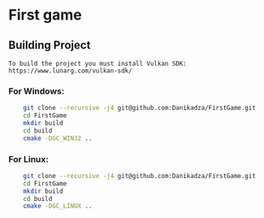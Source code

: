 # First game

## Building Project
    To build the project you must install Vulkan SDK: https://www.lunarg.com/vulkan-sdk/

### For Windows:
```bash
    git clone --recursive -j4 git@github.com:Danikadza/FirstGame.git 
    cd FirstGame
    mkdir build
    cd build
    cmake -DGC_WIN32 ..
```

### For Linux:
```bash
    git clone --recursive -j4 git@github.com:Danikadza/FirstGame.git 
    cd FirstGame
    mkdir build
    cd build
    cmake -DGC_LINUX ..
```